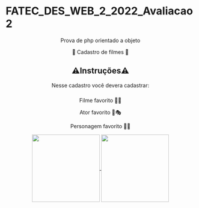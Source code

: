 # FATEC_DES_WEB_2_2022_Avaliacao2

<div align=center>
Prova de php orientado a objeto 

🎥 Cadastro de filmes 🎥

## ⚠️Instruções⚠️

Nesse cadastro você devera cadastrar:

<h3>  </h3>

Filme favorito 🎥🎥

Ator favorito 🧑🎭​

Personagem favorito 👨👨

<div>
 <a href="https://github.com/LuizFernandoAvelinoBetelli">
  <img height="180em" align="center" src="https://github-readme-stats.vercel.app/api/top-langs/?username=LuizFernandoAvelinoBetelli&theme=dracula&layout=compact&langs_count=10" />
  <img height="180em" align="center" src="https://github-readme-stats.vercel.app/api?username=LuizFernandoAvelinoBetelli&show_icons=true&theme=dracula&layout=compact&include_all_commits=true&count_private=true"/>
